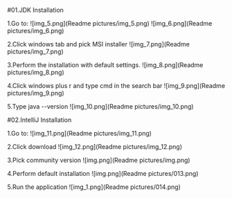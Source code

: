 #01.JDK Installation

1.Go to: 
![img_5.png](Readme pictures/img_5.png)
![img_6.png](Readme pictures/img_6.png)

2.Click windows tab and pick MSI installer
![img_7.png](Readme pictures/img_7.png)

3.Perform the installation with default settings.
![img_8.png](Readme pictures/img_8.png)

4.Click windows plus r and type cmd in the search bar
![img_9.png](Readme pictures/img_9.png)

5.Type java --version
![img_10.png](Readme pictures/img_10.png)

#02.IntelliJ Installation

1.Go to:
![img_11.png](Readme pictures/img_11.png)

2.Click download
![img_12.png](Readme pictures/img_12.png)

3.Pick community version
![img.png](Readme pictures/img.png)

4.Perform default installation
![img.png](Readme pictures/013.png)

5.Run the application
![img_1.png](Readme pictures/014.png)